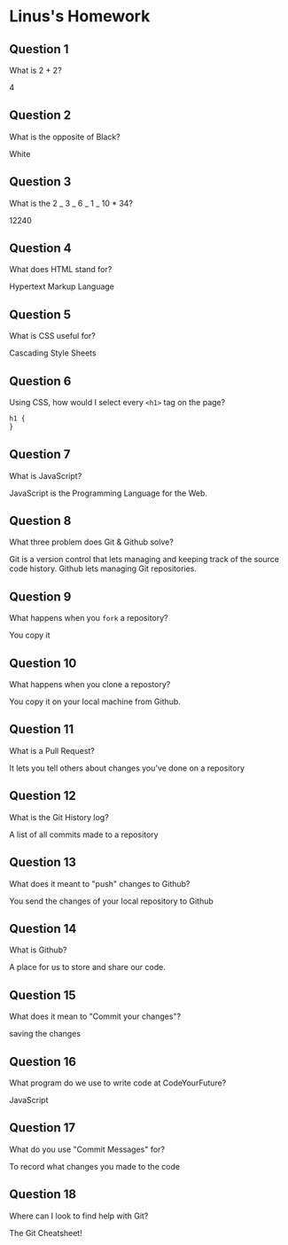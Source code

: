 # Linus's Homework

## Question 1

What is 2 + 2?

4

## Question 2

What is the opposite of Black?

White

## Question 3

What is the 2 _ 3 _ 6 _ 1 _ 10 \* 34?

12240

## Question 4

What does HTML stand for?

Hypertext Markup Language

## Question 5

What is CSS useful for?

Cascading Style Sheets

## Question 6

Using CSS, how would I select every `<h1>` tag on the page?

```css
h1 {
}
```

## Question 7

What is JavaScript?

JavaScript is the Programming Language for the Web.

## Question 8

What three problem does Git & Github solve?

Git is a version control that lets managing and keeping track of the source code history.
Github lets managing Git repositories.

## Question 9

What happens when you `fork` a repository?

You copy it

## Question 10

What happens when you clone a repostory?

You copy it on your local machine from Github.

## Question 11

What is a Pull Request?

It lets you tell others about changes you've done on a repository

## Question 12

What is the Git History log?

A list of all commits made to a repository

## Question 13

What does it meant to "push" changes to Github?

You send the changes of your local repository to Github

## Question 14

What is Github?

A place for us to store and share our code.

## Question 15

What does it mean to "Commit your changes"?

saving the changes

## Question 16

What program do we use to write code at CodeYourFuture?

JavaScript

## Question 17

What do you use "Commit Messages" for?

To record what changes you made to the code

## Question 18

Where can I look to find help with Git?

The Git Cheatsheet!
